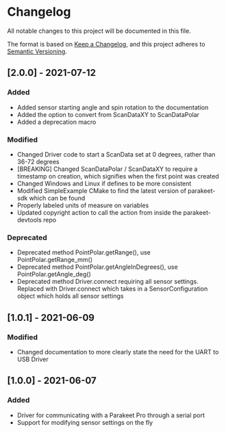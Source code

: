 # Changelog
All notable changes to this project will be documented in this file.

The format is based on [Keep a Changelog](https://keepachangelog.com/en/1.0.0/),
and this project adheres to [Semantic Versioning](https://semver.org/spec/v2.0.0.html).

## [2.0.0] - 2021-07-12
### Added
- Added sensor starting angle and spin rotation to the documentation
- Added the option to convert from ScanDataXY to ScanDataPolar
- Added a deprecation macro
### Modified
- Changed Driver code to start a ScanData set at 0 degrees, rather than 36-72 degrees
- [BREAKING] Changed ScanDataPolar / ScanDataXY to require a timestamp on creation, which signifies when the first point was created
- Changed Windows and Linux if defines to be more consistent
- Modified SimpleExample CMake to find the latest version of parakeet-sdk which can be found
- Properly labeled units of measure on variables
- Updated copyright action to call the action from inside the parakeet-devtools repo
### Deprecated
- Deprecated method PointPolar.getRange(), use PointPolar.getRange_mm()
- Deprecated method PointPolar.getAngleInDegrees(), use PointPolar.getAngle_deg()
- Deprecated method Driver.connect requiring all sensor settings. Replaced with Driver.connect which takes in a SensorConfiguration object which holds all sensor settings

## [1.0.1] - 2021-06-09
### Modified
- Changed documentation to more clearly state the need for the UART to USB Driver

## [1.0.0] - 2021-06-07
### Added
- Driver for communicating with a Parakeet Pro through a serial port
- Support for modifying sensor settings on the fly
